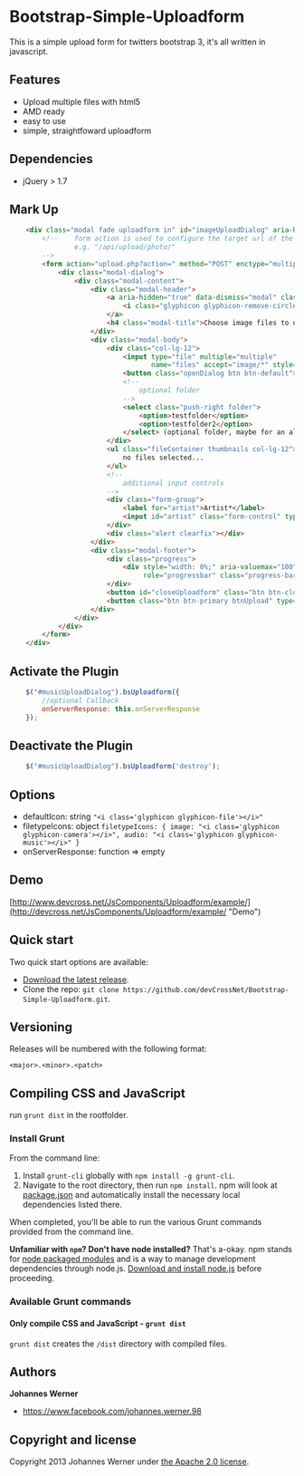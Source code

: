 # Bootstrap-Simple-Uploadform #

This is a simple upload form for twitters bootstrap 3, it's all written in javascript.

## Features ##

- Upload multiple files with html5
- AMD ready
- easy to use
- simple, straightfoward uploadform

## Dependencies ##

- jQuery > 1.7


## Mark Up ##
```html
	<div class="modal fade uploadform in" id="imageUploadDialog" aria-hidden="false">
	    <!--    form action is used to configure the target url of the upload process
	            e.g. "/api/upload/photo/"
	    -->
	    <form action="upload.php?action=" method="POST" enctype="multipart/form-data" id="imageUploadForm">
	        <div class="modal-dialog">
	            <div class="modal-content">
	                <div class="modal-header">
	                    <a aria-hidden="true" data-dismiss="modal" class="close">
	                        <i class="glyphicon glyphicon-remove-circle"></i>
	                    </a>
	                    <h4 class="modal-title">Choose image files to upload</h4>
	                </div>
	                <div class="modal-body">
	                    <div class="col-lg-12">
	                        <input type="file" multiple="multiple"
	                               name="files" accept="image/*" style="display:none" id="files[]">
	                        <button class="openDialog btn btn-default">Choose Files</button>
	                        <!--
	                            optional folder
	                        -->
	                        <select class="push-right folder">
	                            <option>testfolder</option>
	                            <option>testfolder2</option>
	                        </select> (optional folder, maybe for an album)
	                    </div>
	                    <ul class="fileContainer thumbnails col-lg-12">
	                        no files selected...
	                    </ul>
	                    <!--
	                        additional input controls
	                    -->
	                    <div class="form-group">
	                        <label for="artist">Artist*</label>
	                        <input id="artist" class="form-control" type="text">
	                    </div>
	                    <div class="alert clearfix"></div>
	                </div>
	                <div class="modal-footer">
	                    <div class="progress">
	                        <div style="width: 0%;" aria-valuemax="100" aria-valuemin="0" aria-valuenow="60"
	                             role="progressbar" class="progress-bar"></div>
	                    </div>
	                    <button id="closeUploadform" class="btn btn-close" type="button">Close</button>
	                    <button class="btn btn-primary btnUpload" type="button" disabled="disabled">Upload</button>
	                </div>
	            </div>
	        </div>
	    </form>
	</div>
```

## Activate the Plugin ##
```javascript
	$("#musicUploadDialog").bsUploadform({
		//optional Callback
		onServerResponse: this.onServerResponse
	});
```

## Deactivate the Plugin ##
```javascript
	$("#musicUploadDialog").bsUploadform('destroy');
```

## Options ##

- defaultIcon: string  `"<i class='glyphicon glyphicon-file'></i>"`
- filetypeIcons: object  `filetypeIcons: {
                image: "<i class='glyphicon glyphicon-camera'></i>",
                audio: "<i class='glyphicon glyphicon-music'></i>"
            }`
- onServerResponse: function => empty

## Demo ##

[http://www.devcross.net/JsComponents/Uploadform/example/](http://devcross.net/JsComponents/Uploadform/example/ "Demo")

## Quick start

Two quick start options are available:

* [Download the latest release](https://github.com/devCrossNet/Bootstrap-Simple-Uploadform/archive/master.zip).
* Clone the repo: `git clone https://github.com/devCrossNet/Bootstrap-Simple-Uploadform.git`.

## Versioning

Releases will be numbered with the following format:

`<major>.<minor>.<patch>`

## Compiling CSS and JavaScript

run `grunt dist` in the rootfolder.

### Install Grunt

From the command line:

1. Install `grunt-cli` globally with `npm install -g grunt-cli`.
2. Navigate to the root directory, then run `npm install`. npm will look at [package.json](package.json) and automatically install the necessary local dependencies listed there.

When completed, you'll be able to run the various Grunt commands provided from the command line.

**Unfamiliar with `npm`? Don't have node installed?** That's a-okay. npm stands for [node packaged modules](http://npmjs.org/) and is a way to manage development dependencies through node.js. [Download and install node.js](http://nodejs.org/download/) before proceeding.


### Available Grunt commands

#### Only compile CSS and JavaScript - `grunt dist`
`grunt dist` creates the `/dist` directory with compiled files.

## Authors

**Johannes Werner**

+ <https://www.facebook.com/johannes.werner.98>

## Copyright and license

Copyright 2013 Johannes Werner under [the Apache 2.0 license](LICENSE).